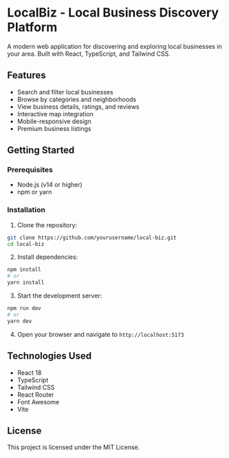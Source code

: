 # LocalBiz - Local Business Discovery Platform

A modern web application for discovering and exploring local businesses in your area. Built with React, TypeScript, and Tailwind CSS.

## Features

- Search and filter local businesses
- Browse by categories and neighborhoods
- View business details, ratings, and reviews
- Interactive map integration
- Mobile-responsive design
- Premium business listings

## Getting Started

### Prerequisites

- Node.js (v14 or higher)
- npm or yarn

### Installation

1. Clone the repository:
```bash
git clone https://github.com/yourusername/local-biz.git
cd local-biz
```

2. Install dependencies:
```bash
npm install
# or
yarn install
```

3. Start the development server:
```bash
npm run dev
# or
yarn dev
```

4. Open your browser and navigate to `http://localhost:5173`

## Technologies Used

- React 18
- TypeScript
- Tailwind CSS
- React Router
- Font Awesome
- Vite

## License

This project is licensed under the MIT License. 